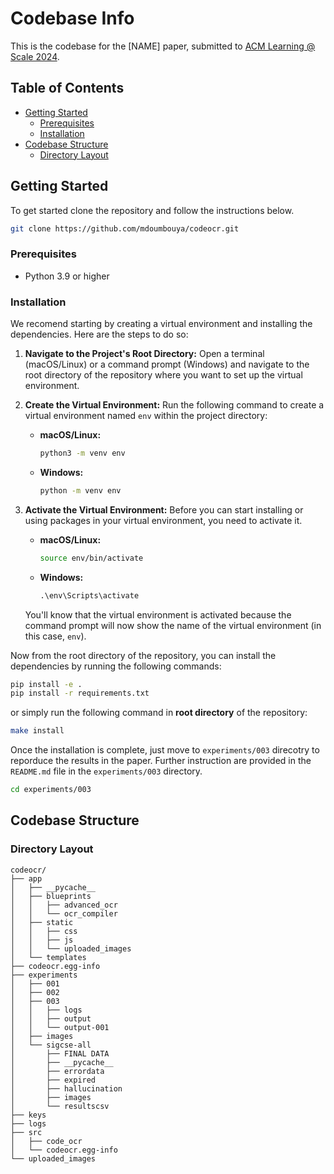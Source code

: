 # Codebase Info

This is the codebase for the [NAME] paper, submitted to [ACM Learning @ Scale 2024](https://learningatscale.hosting.acm.org/las2024/).

## Table of Contents

- [Getting Started](#getting-started)
  - [Prerequisites](#prerequisites)
  - [Installation](#installation)
- [Codebase Structure](#codebase-structure)
  - [Directory Layout](#directory-layout)


## Getting Started

To get started clone the repository and follow the instructions below.

```bash
git clone https://github.com/mdoumbouya/codeocr.git
```

### Prerequisites

- Python 3.9 or higher

### Installation

We recomend starting by creating a virtual environment and installing the dependencies. Here are the steps to do so: 


1. **Navigate to the Project's Root Directory:**
   Open a terminal (macOS/Linux) or a command prompt (Windows) and navigate to the root directory of the repository where you want to set up the virtual environment.

2. **Create the Virtual Environment:**
   Run the following command to create a virtual environment named `env` within the project directory:
   
   - **macOS/Linux:**
     ```sh
     python3 -m venv env
     ```
   - **Windows:**
     ```cmd
     python -m venv env
     ```

3. **Activate the Virtual Environment:**
   Before you can start installing or using packages in your virtual environment, you need to activate it.
    
   - **macOS/Linux:**
     ```sh
     source env/bin/activate
     ```
   - **Windows:**
     ```cmd
     .\env\Scripts\activate
     ```

   You'll know that the virtual environment is activated because the command prompt will now show the name of the virtual environment (in this case, `env`).

Now from the root directory of the repository, you can install the dependencies by running the following commands:
```bash
pip install -e .
pip install -r requirements.txt
```

or simply run the following command in **root directory** of the repository:

```bash
make install
```

Once the installation is complete, just move to `experiments/003` direcotry to reporduce the results in the paper. Further instruction are provided in the `README.md` file in the `experiments/003` directory.

```bash
cd experiments/003
```

## Codebase Structure

### Directory Layout

```
codeocr/
├── app
│   ├── __pycache__
│   ├── blueprints
│   │   ├── advanced_ocr
│   │   └── ocr_compiler
│   ├── static
│   │   ├── css
│   │   ├── js
│   │   └── uploaded_images
│   └── templates
├── codeocr.egg-info
├── experiments
│   ├── 001
│   ├── 002
│   ├── 003
│   │   ├── logs
│   │   ├── output
│   │   └── output-001
│   ├── images
│   └── sigcse-all
│       ├── FINAL DATA
│       ├── __pycache__
│       ├── errordata
│       ├── expired
│       ├── hallucination
│       ├── images
│       └── resultscsv
├── keys
├── logs
├── src
│   ├── code_ocr
│   └── codeocr.egg-info
└── uploaded_images

```

